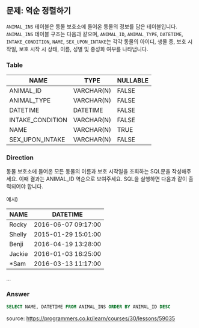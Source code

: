 ## 문제: 역순 정렬하기

`ANIMAL_INS` 테이블은 동물 보호소에 들어온 동물의 정보를 담은 테이블입니다. `ANIMAL_INS` 테이블 구조는 다음과 같으며, `ANIMAL_ID`, `ANIMAL_TYPE`, `DATETIME`, `INTAKE_CONDITION`, `NAME`, `SEX_UPON_INTAKE`는 각각 동물의 아이디, 생물 종, 보호 시작일, 보호 시작 시 상태, 이름, 성별 및 중성화 여부를 나타냅니다.

### Table

| NAME             | TYPE       | NULLABLE |
|------------------|------------|----------|
| ANIMAL_ID        | VARCHAR(N) | FALSE    |
| ANIMAL_TYPE      | VARCHAR(N) | FALSE    |
| DATETIME         | DATETIME   | FALSE    |
| INTAKE_CONDITION | VARCHAR(N) | FALSE    |
| NAME             | VARCHAR(N) | TRUE     |
| SEX_UPON_INTAKE  | VARCHAR(N) | FALSE    |


### Direction

동물 보호소에 들어온 모든 동물의 이름과 보호 시작일을 조회하는 SQL문을 작성해주세요. 이때 결과는 ANIMAL_ID 역순으로 보여주세요. SQL을 실행하면 다음과 같이 출력되어야 합니다.

예시)

| NAME      | DATETIME	          |
|-----------|---------------------|
| Rocky	    | 2016-06-07 09:17:00 |   
| Shelly    | 2015-01-29 15:01:00 |   
| Benji	    | 2016-04-19 13:28:00 |   
| Jackie	| 2016-01-03 16:25:00 |   
| *Sam	    | 2016-03-13 11:17:00 |         
...


### Answer

```SQL
SELECT NAME, DATETIME FROM ANIMAL_INS ORDER BY ANIMAL_ID DESC
```


<bold> source: https://programmers.co.kr/learn/courses/30/lessons/59035 </bold>
